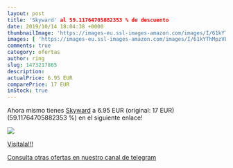 ```yaml
---
layout: post
title: 'Skyward' al 59.11764705882353 % de descuento
date: 2019/10/14 18:04:38 +0000
thumbnailImage: 'https://images-eu.ssl-images-amazon.com/images/I/61kYThMpzVL._SL200_.jpg'
images: [ 'https://images-eu.ssl-images-amazon.com/images/I/61kYThMpzVL._SL200_.jpg' ]
comments: true
category: ofertas
author: ring
slug: 1473217865
description:
actualPrice: 6.95 EUR
comparePrice: 17 EUR
inStock: true
---
```


Ahora mismo tienes [Skyward](https://www.amazon.com/dp/1473217865/?tag=redken08-20) a 6.95 EUR (original: 17 EUR) (59.11764705882353 %) en el siguiente enlace!

[![](https://images-eu.ssl-images-amazon.com/images/I/61kYThMpzVL._SL200_.jpg)](https://www.amazon.com/dp/1473217865/?tag=redken08-20)

[Visítala!!!](https://www.amazon.com/dp/1473217865/?tag=redken08-20)

[Consulta otras ofertas en nuestro canal de telegram](https://t.me/s/ofertas25)
